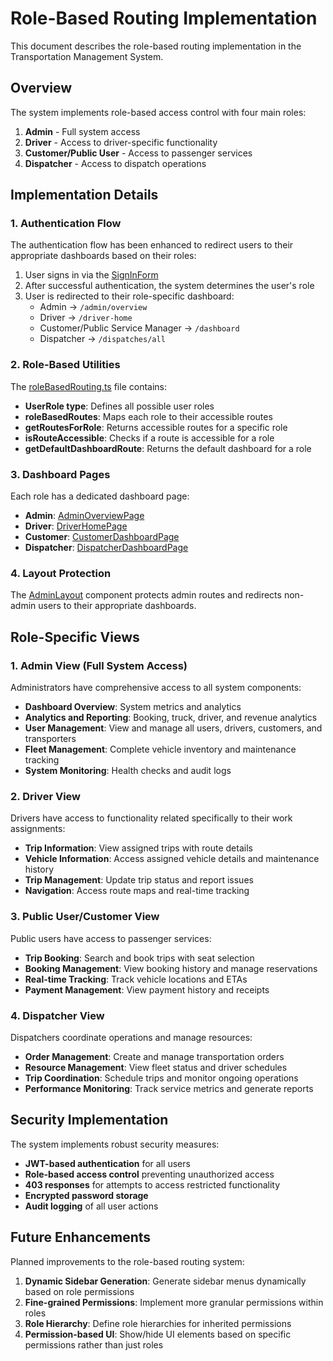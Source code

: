 # Role-Based Routing Implementation

This document describes the role-based routing implementation in the Transportation Management System.

## Overview

The system implements role-based access control with four main roles:
1. **Admin** - Full system access
2. **Driver** - Access to driver-specific functionality
3. **Customer/Public User** - Access to passenger services
4. **Dispatcher** - Access to dispatch operations

## Implementation Details

### 1. Authentication Flow

The authentication flow has been enhanced to redirect users to their appropriate dashboards based on their roles:

1. User signs in via the [SignInForm](src/components/auth/SignInForm.tsx)
2. After successful authentication, the system determines the user's role
3. User is redirected to their role-specific dashboard:
   - Admin → `/admin/overview`
   - Driver → `/driver-home`
   - Customer/Public Service Manager → `/dashboard`
   - Dispatcher → `/dispatches/all`

### 2. Role-Based Utilities

The [roleBasedRouting.ts](src/utils/roleBasedRouting.ts) file contains:

- **UserRole type**: Defines all possible user roles
- **roleBasedRoutes**: Maps each role to their accessible routes
- **getRoutesForRole**: Returns accessible routes for a specific role
- **isRouteAccessible**: Checks if a route is accessible for a role
- **getDefaultDashboardRoute**: Returns the default dashboard for a role

### 3. Dashboard Pages

Each role has a dedicated dashboard page:

- **Admin**: [AdminOverviewPage](src/app/admin/overview/page.tsx)
- **Driver**: [DriverHomePage](src/app/driver-home/page.tsx)
- **Customer**: [CustomerDashboardPage](src/app/dashboard/page.tsx)
- **Dispatcher**: [DispatcherDashboardPage](src/app/dispatches/all/page.tsx)

### 4. Layout Protection

The [AdminLayout](src/app/admin/layout.tsx) component protects admin routes and redirects non-admin users to their appropriate dashboards.

## Role-Specific Views

### 1. Admin View (Full System Access)

Administrators have comprehensive access to all system components:

- **Dashboard Overview**: System metrics and analytics
- **Analytics and Reporting**: Booking, truck, driver, and revenue analytics
- **User Management**: View and manage all users, drivers, customers, and transporters
- **Fleet Management**: Complete vehicle inventory and maintenance tracking
- **System Monitoring**: Health checks and audit logs

### 2. Driver View

Drivers have access to functionality related specifically to their work assignments:

- **Trip Information**: View assigned trips with route details
- **Vehicle Information**: Access assigned vehicle details and maintenance history
- **Trip Management**: Update trip status and report issues
- **Navigation**: Access route maps and real-time tracking

### 3. Public User/Customer View

Public users have access to passenger services:

- **Trip Booking**: Search and book trips with seat selection
- **Booking Management**: View booking history and manage reservations
- **Real-time Tracking**: Track vehicle locations and ETAs
- **Payment Management**: View payment history and receipts

### 4. Dispatcher View

Dispatchers coordinate operations and manage resources:

- **Order Management**: Create and manage transportation orders
- **Resource Management**: View fleet status and driver schedules
- **Trip Coordination**: Schedule trips and monitor ongoing operations
- **Performance Monitoring**: Track service metrics and generate reports

## Security Implementation

The system implements robust security measures:

- **JWT-based authentication** for all users
- **Role-based access control** preventing unauthorized access
- **403 responses** for attempts to access restricted functionality
- **Encrypted password storage**
- **Audit logging** of all user actions

## Future Enhancements

Planned improvements to the role-based routing system:

1. **Dynamic Sidebar Generation**: Generate sidebar menus dynamically based on role permissions
2. **Fine-grained Permissions**: Implement more granular permissions within roles
3. **Role Hierarchy**: Define role hierarchies for inherited permissions
4. **Permission-based UI**: Show/hide UI elements based on specific permissions rather than just roles